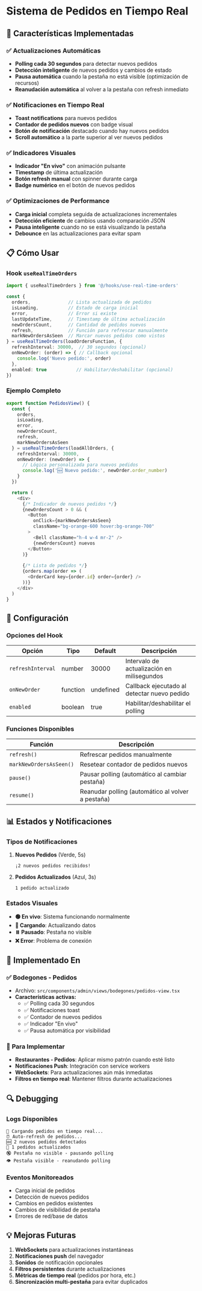 # Sistema de Pedidos en Tiempo Real

## 🚀 Características Implementadas

### ✅ **Actualizaciones Automáticas**
- **Polling cada 30 segundos** para detectar nuevos pedidos
- **Detección inteligente** de nuevos pedidos y cambios de estado
- **Pausa automática** cuando la pestaña no está visible (optimización de recursos)
- **Reanudación automática** al volver a la pestaña con refresh inmediato

### ✅ **Notificaciones en Tiempo Real**
- **Toast notifications** para nuevos pedidos
- **Contador de pedidos nuevos** con badge visual
- **Botón de notificación** destacado cuando hay nuevos pedidos
- **Scroll automático** a la parte superior al ver nuevos pedidos

### ✅ **Indicadores Visuales**
- **Indicador "En vivo"** con animación pulsante
- **Timestamp** de última actualización
- **Botón refresh manual** con spinner durante carga
- **Badge numérico** en el botón de nuevos pedidos

### ✅ **Optimizaciones de Performance**
- **Carga inicial** completa seguida de actualizaciones incrementales
- **Detección eficiente** de cambios usando comparación JSON
- **Pausa inteligente** cuando no se está visualizando la pestaña
- **Debounce** en las actualizaciones para evitar spam

## 📋 Cómo Usar

### Hook `useRealTimeOrders`

```typescript
import { useRealTimeOrders } from '@/hooks/use-real-time-orders'

const {
  orders,              // Lista actualizada de pedidos
  isLoading,           // Estado de carga inicial
  error,               // Error si existe
  lastUpdateTime,      // Timestamp de última actualización
  newOrdersCount,      // Cantidad de pedidos nuevos
  refresh,             // Función para refrescar manualmente
  markNewOrdersAsSeen  // Marcar nuevos pedidos como vistos
} = useRealTimeOrders(loadOrdersFunction, {
  refreshInterval: 30000,  // 30 segundos (opcional)
  onNewOrder: (order) => { // Callback opcional
    console.log('Nuevo pedido:', order)
  },
  enabled: true           // Habilitar/deshabilitar (opcional)
})
```

### Ejemplo Completo

```typescript
export function PedidosView() {
  const {
    orders,
    isLoading,
    error,
    newOrdersCount,
    refresh,
    markNewOrdersAsSeen
  } = useRealTimeOrders(loadAllOrders, {
    refreshInterval: 30000,
    onNewOrder: (newOrder) => {
      // Lógica personalizada para nuevos pedidos
      console.log('🆕 Nuevo pedido:', newOrder.order_number)
    }
  })

  return (
    <div>
      {/* Indicador de nuevos pedidos */}
      {newOrdersCount > 0 && (
        <Button 
          onClick={markNewOrdersAsSeen}
          className="bg-orange-600 hover:bg-orange-700"
        >
          <Bell className="h-4 w-4 mr-2" />
          {newOrdersCount} nuevos
        </Button>
      )}
      
      {/* Lista de pedidos */}
      {orders.map(order => (
        <OrderCard key={order.id} order={order} />
      ))}
    </div>
  )
}
```

## 🔧 Configuración

### Opciones del Hook

| Opción | Tipo | Default | Descripción |
|--------|------|---------|-------------|
| `refreshInterval` | number | 30000 | Intervalo de actualización en milisegundos |
| `onNewOrder` | function | undefined | Callback ejecutado al detectar nuevo pedido |
| `enabled` | boolean | true | Habilitar/deshabilitar el polling |

### Funciones Disponibles

| Función | Descripción |
|---------|-------------|
| `refresh()` | Refrescar pedidos manualmente |
| `markNewOrdersAsSeen()` | Resetear contador de pedidos nuevos |
| `pause()` | Pausar polling (automático al cambiar pestaña) |
| `resume()` | Reanudar polling (automático al volver a pestaña) |

## 📊 Estados y Notificaciones

### Tipos de Notificaciones

1. **Nuevos Pedidos** (Verde, 5s)
   ```
   ¡2 nuevos pedidos recibidos!
   ```

2. **Pedidos Actualizados** (Azul, 3s)
   ```
   1 pedido actualizado
   ```

### Estados Visuales

- **🟢 En vivo**: Sistema funcionando normalmente
- **🔄 Cargando**: Actualizando datos
- **⏸️ Pausado**: Pestaña no visible
- **❌ Error**: Problema de conexión

## 🚀 Implementado En

### ✅ **Bodegones - Pedidos**
- Archivo: `src/components/admin/views/bodegones/pedidos-view.tsx`
- **Características activas:**
  - ✅ Polling cada 30 segundos
  - ✅ Notificaciones toast
  - ✅ Contador de nuevos pedidos
  - ✅ Indicador "En vivo"
  - ✅ Pausa automática por visibilidad

### 🔄 **Para Implementar**
- **Restaurantes - Pedidos**: Aplicar mismo patrón cuando esté listo
- **Notificaciones Push**: Integración con service workers
- **WebSockets**: Para actualizaciones aún más inmediatas
- **Filtros en tiempo real**: Mantener filtros durante actualizaciones

## 🔍 Debugging

### Logs Disponibles
```
🔄 Cargando pedidos en tiempo real...
⏰ Auto-refresh de pedidos...
🆕 2 nuevos pedidos detectados
🔄 1 pedidos actualizados
🔇 Pestaña no visible - pausando polling
👁️ Pestaña visible - reanudando polling
```

### Eventos Monitoreados
- Carga inicial de pedidos
- Detección de nuevos pedidos
- Cambios en pedidos existentes
- Cambios de visibilidad de pestaña
- Errores de red/base de datos

## 💡 Mejoras Futuras

1. **WebSockets** para actualizaciones instantáneas
2. **Notificaciones push** del navegador
3. **Sonidos** de notificación opcionales
4. **Filtros persistentes** durante actualizaciones
5. **Métricas de tiempo real** (pedidos por hora, etc.)
6. **Sincronización multi-pestaña** para evitar duplicados